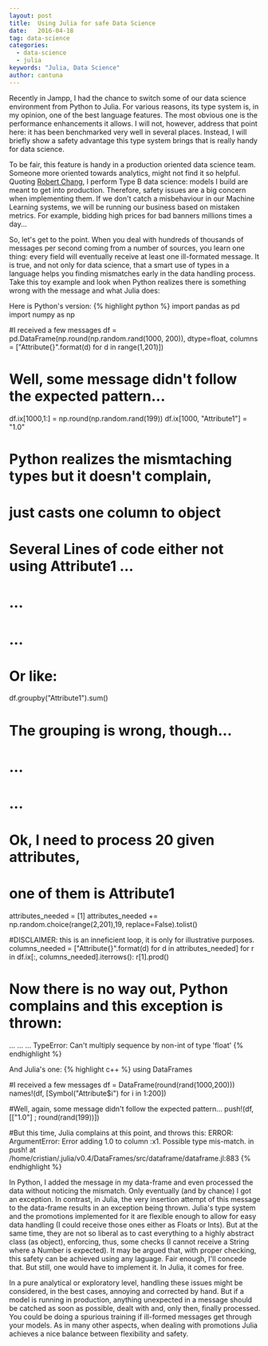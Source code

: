 ```yaml
---
layout: post
title:  Using Julia for safe Data Science
date:   2016-04-18
tag: data-science
categories:
  - data-science
  - julia
keywords: "Julia, Data Science"
author: cantuna
---
```


<!--excerpt.start-->
Recently in Jampp, I had the chance to switch some of our data science environment from Python to Julia. For various reasons, its type system is, in my opinion, one of the best language features. The most obvious one is the performance enhancements it allows. I will not, however, address that point here: it has been benchmarked very well in several places. Instead, I will briefly show a safety advantage this type system brings that is really handy for data science.
<!--excerpt.end-->

To be fair, this feature is handy in a production oriented data science team. Someone more oriented towards analytics, might not find it so helpful. Quoting [Robert Chang][CHANG], I perform Type B data science: models I build are meant to get into production. Therefore, safety issues are a big concern when implementing them. If we don't catch a misbehaviour in our Machine Learning systems, we will be running our business based on mistaken metrics. For example, bidding high prices for bad banners millions times a day...

So, let's get to the point. When you deal with hundreds of thousands of messages per second coming from a number of sources, you learn one thing: every field will eventually receive at least one ill-formated message. It is true, and not only for data science, that a smart use of types in a language helps you finding mismatches early in the data handling process. Take this toy example and look when Python realizes there is something wrong with the message and what Julia does:

Here is Python's version:
{% highlight python %}
import pandas as pd
import numpy as np

#I received a few messages
df = pd.DataFrame(np.round(np.random.rand(1000, 200)),
          dtype=float,
          columns = ["Attribute{}".format(d) for d in range(1,201)])

# Well, some message didn't follow the expected pattern...
df.ix[1000,1:] = np.round(np.random.rand(199))
df.ix[1000, "Attribute1"] = "1.0"

# Python realizes the mismtaching types but it doesn't complain,
# just casts one column to object

# Several Lines of code either not using Attribute1 ...
# ...
# ...

# Or like:
df.groupby("Attribute1").sum()
# The grouping is wrong, though...

# ...
# ...

# Ok, I need to process 20 given attributes,
# one of them is Attribute1
attributes_needed = [1]
attributes_needed += np.random.choice(range(2,201),19, replace=False).tolist()

#DISCLAIMER: this is an inneficient loop, it is only for illustrative purposes.
columns_needed = ["Attribute{}".format(d) for d in attributes_needed]
for r in df.ix[:, columns_needed].iterrows():
    r[1].prod()
# Now there is no way out, Python complains and this exception is thrown:
...
...
...
TypeError: Can't multiply sequence by non-int of type 'float'
{% endhighlight %}

And Julia's one:
{% highlight c++ %}
using DataFrames

#I received a few messages
df = DataFrame(round(rand(1000,200))) 
names!(df, [Symbol("Attribute$i") for i in 1:200])

#Well, again, some message didn't follow the expected pattern...
push!(df, [["1.0"] ; round(rand(199))])

#But this time, Julia complains at this point, and throws this:
ERROR: ArgumentError: Error adding 1.0 to column :x1. Possible type mis-match.
in push! at /home/cristian/.julia/v0.4/DataFrames/src/dataframe/dataframe.jl:883
{% endhighlight %}

In Python, I added the message in my data-frame and even processed the data without noticing the mismatch. Only eventually (and by chance) I got an exception. In contrast, in Julia, the very insertion attempt of this message to the data-frame results in an exception being thrown. Julia's type system and the promotions implemented for it are flexible enough to allow for easy data handling (I could receive those ones either as Floats or Ints). But at the same time, they are not so liberal as to cast everything to a highly abstract class (as object), enforcing, thus, some checks (I cannot receive a String where a Number is expected). It may be argued that, with proper checking, this safety can be achieved using any laguage. Fair enough, I'll concede that. But still, one would have to implement it. In Julia, it comes for free.

In a pure analytical or exploratory level, handling these issues might be considered, in the best cases, annoying and corrected by hand. But if a model is running in production, anything unexpected in a message should be catched as soon as possible, dealt with and, only then, finally processed. You could be doing a spurious training if ill-formed messages get through your models. As in many other aspects, when dealing with promotions Julia achieves a nice balance between flexibility and safety.

[CHANG]: https://medium.com/@rchang/my-two-year-journey-as-a-data-scientist-at-twitter-f0c13298aee6
